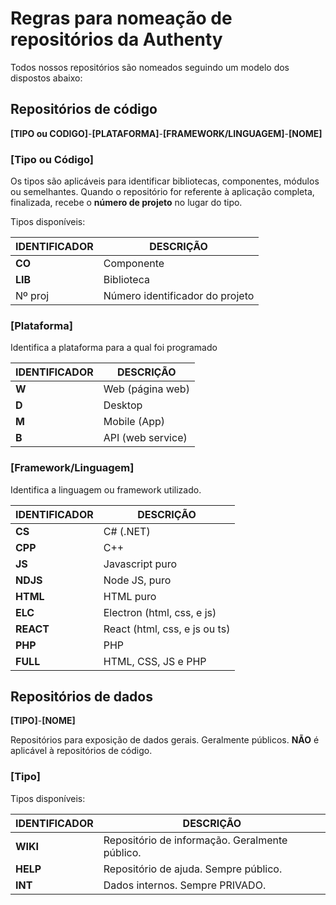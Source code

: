 # Regras para nomeação de repositórios da Authenty

Todos nossos repositórios são nomeados seguindo um modelo dos dispostos abaixo:


## Repositórios de código

**[TIPO ou CODIGO]**-**[PLATAFORMA]**-**[FRAMEWORK/LINGUAGEM]**-**[NOME]**

### [Tipo ou Código]

Os tipos são aplicáveis para identificar bibliotecas, componentes, módulos ou semelhantes.
Quando o repositório for referente à aplicação completa, finalizada, recebe o **número de projeto** no lugar do tipo.

Tipos disponíveis:

| IDENTIFICADOR | DESCRIÇÃO |
| --- | --- |
| **CO** | Componente |
| **LIB** | Biblioteca |
| Nº proj | Número identificador do projeto |

### [Plataforma]

Identifica a plataforma para a qual foi programado

| IDENTIFICADOR | DESCRIÇÃO |
| --- | --- |
| **W** | Web (página web) |
| **D** | Desktop |
| **M** | Mobile  (App) |
| **B** | API (web service) |

### [Framework/Linguagem]

Identifica a linguagem ou framework utilizado.

| IDENTIFICADOR | DESCRIÇÃO |
| --- | --- |
| **CS** | C# (.NET) |
| **CPP** | C++ |
| **JS** | Javascript puro |
| **NDJS** | Node JS, puro |
| **HTML** | HTML puro |
| **ELC** | Electron (html, css, e js) |
| **REACT** | React (html, css, e js ou ts) |
| **PHP** | PHP |
| **FULL** | HTML, CSS, JS e PHP |


## Repositórios de dados

**[TIPO]**-**[NOME]**

Repositórios para exposição de dados gerais. Geralmente públicos.
**NÃO** é aplicável à repositórios de código.

### [Tipo]

Tipos disponíveis:

| IDENTIFICADOR | DESCRIÇÃO |
| --- | --- |
| **WIKI** | Repositório de informação. Geralmente público. |
| **HELP** | Repositório de ajuda. Sempre público. |
| **INT** | Dados internos. Sempre PRIVADO. |


